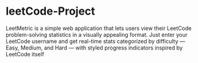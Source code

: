 # leetCode-Project
LeetMetric is a simple web application that lets users view their LeetCode problem-solving statistics in a visually appealing format. Just enter your LeetCode username and get real-time stats categorized by difficulty — Easy, Medium, and Hard — with styled progress indicators inspired by LeetCode itself
